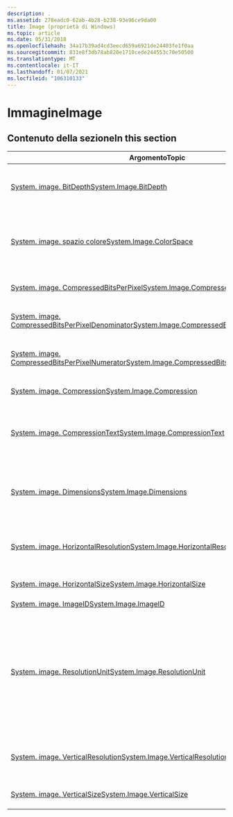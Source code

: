 ```yaml
---
description: .
ms.assetid: 278eadc0-62ab-4b28-b238-93e96ce9da00
title: Image (proprietà di Windows)
ms.topic: article
ms.date: 05/31/2018
ms.openlocfilehash: 34a17b39ad4cd3eecd659a6921de24403fe1f0aa
ms.sourcegitcommit: 831e8f3db78ab820e1710cede244553c70e50500
ms.translationtype: MT
ms.contentlocale: it-IT
ms.lasthandoff: 01/07/2021
ms.locfileid: "106310133"
---
```

# <a name="image"></a><span data-ttu-id="4f44d-103">Immagine</span><span class="sxs-lookup"><span data-stu-id="4f44d-103">Image</span></span>

## <a name="in-this-section"></a><span data-ttu-id="4f44d-104">Contenuto della sezione</span><span class="sxs-lookup"><span data-stu-id="4f44d-104">In this section</span></span>



| <span data-ttu-id="4f44d-105">Argomento</span><span class="sxs-lookup"><span data-stu-id="4f44d-105">Topic</span></span>                                                                                                                        | <span data-ttu-id="4f44d-106">Descrizione</span><span class="sxs-lookup"><span data-stu-id="4f44d-106">Description</span></span>                                                                                                                                                                                                                               |
|------------------------------------------------------------------------------------------------------------------------------|-------------------------------------------------------------------------------------------------------------------------------------------------------------------------------------------------------------------------------------------|
| [<span data-ttu-id="4f44d-107">System. image. BitDepth</span><span class="sxs-lookup"><span data-stu-id="4f44d-107">System.Image.BitDepth</span></span>](./props-system-image-bitdepth.md)<br/>                                                   | <span data-ttu-id="4f44d-108">Indica il numero di bit utilizzati in ogni pixel dell'immagine.</span><span class="sxs-lookup"><span data-stu-id="4f44d-108">Indicates how many bits are used in each pixel of the image.</span></span> <span data-ttu-id="4f44d-109">(In genere 8, 16, 24 o 32).</span><span class="sxs-lookup"><span data-stu-id="4f44d-109">(Usually 8, 16, 24, or 32).</span></span><br/>                                                                                                                                       |
| [<span data-ttu-id="4f44d-110">System. image. spazio colore</span><span class="sxs-lookup"><span data-stu-id="4f44d-110">System.Image.ColorSpace</span></span>](./props-system-image-colorspace.md)<br/>                                               | <span data-ttu-id="4f44d-111">Spazio dei colore incorporato nell'immagine.</span><span class="sxs-lookup"><span data-stu-id="4f44d-111">The colorspace embedded in the image.</span></span> <span data-ttu-id="4f44d-112">Ricavato dalle informazioni sul file di immagine scambiabile (EXIF).</span><span class="sxs-lookup"><span data-stu-id="4f44d-112">Taken from the Exchangeable Image File (EXIF) information.</span></span><br/>                                                                                                                               |
| [<span data-ttu-id="4f44d-113">System. image. CompressedBitsPerPixel</span><span class="sxs-lookup"><span data-stu-id="4f44d-113">System.Image.CompressedBitsPerPixel</span></span>](./props-system-image-compressedbitsperpixel.md)<br/>                       | <span data-ttu-id="4f44d-114">Indica il livello di compressione dell'immagine.</span><span class="sxs-lookup"><span data-stu-id="4f44d-114">Indicates the image compression level.</span></span> <br/>                                                                                                                                                                                        |
| [<span data-ttu-id="4f44d-115">System. image. CompressedBitsPerPixelDenominator</span><span class="sxs-lookup"><span data-stu-id="4f44d-115">System.Image.CompressedBitsPerPixelDenominator</span></span>](./props-system-image-compressedbitsperpixeldenominator.md)<br/> | <span data-ttu-id="4f44d-116">Denominatore dell' \_ immagine pkey \_ CompressedBitsPerPixel.</span><span class="sxs-lookup"><span data-stu-id="4f44d-116">The denominator of PKEY\_Image\_CompressedBitsPerPixel.</span></span><br/>                                                                                                                                                                        |
| [<span data-ttu-id="4f44d-117">System. image. CompressedBitsPerPixelNumerator</span><span class="sxs-lookup"><span data-stu-id="4f44d-117">System.Image.CompressedBitsPerPixelNumerator</span></span>](./props-system-image-compressedbitsperpixelnumerator.md)<br/>     | <span data-ttu-id="4f44d-118">Il numeratore dell' \_ immagine pkey \_ CompressedBitsPerPixel.</span><span class="sxs-lookup"><span data-stu-id="4f44d-118">The numerator of PKEY\_Image\_CompressedBitsPerPixel.</span></span><br/>                                                                                                                                                                          |
| [<span data-ttu-id="4f44d-119">System. image. Compression</span><span class="sxs-lookup"><span data-stu-id="4f44d-119">System.Image.Compression</span></span>](./props-system-image-compression.md)<br/>                                             | <span data-ttu-id="4f44d-120">Algoritmo utilizzato per comprimere l'immagine.</span><span class="sxs-lookup"><span data-stu-id="4f44d-120">The algorithm used to compress the image.</span></span><br/>                                                                                                                                                                                      |
| [<span data-ttu-id="4f44d-121">System. image. CompressionText</span><span class="sxs-lookup"><span data-stu-id="4f44d-121">System.Image.CompressionText</span></span>](./props-system-image-compressiontext.md)<br/>                                     | <span data-ttu-id="4f44d-122">Forma descrittiva di System. image. Compression.</span><span class="sxs-lookup"><span data-stu-id="4f44d-122">The user-friendly form of System.Image.Compression.</span></span> <span data-ttu-id="4f44d-123">Non concepito per essere analizzato a livello di codice.</span><span class="sxs-lookup"><span data-stu-id="4f44d-123">Not intended to be parsed programmatically.</span></span><br/>                                                                                                                                |
| [<span data-ttu-id="4f44d-124">System. image. Dimensions</span><span class="sxs-lookup"><span data-stu-id="4f44d-124">System.Image.Dimensions</span></span>](./props-system-image-dimensions.md)<br/>                                               | <span data-ttu-id="4f44d-125">Dimensioni dell'immagine in formato stringa come `horizontal pixels x vertical pixels` .</span><span class="sxs-lookup"><span data-stu-id="4f44d-125">The image dimensions in string format as `horizontal pixels x vertical pixels`.</span></span> <span data-ttu-id="4f44d-126">Ad esempio: `3080x2100`.</span><span class="sxs-lookup"><span data-stu-id="4f44d-126">For example, `3080x2100`.</span></span><br/>                                                                                                                      |
| [<span data-ttu-id="4f44d-127">System. image. HorizontalResolution</span><span class="sxs-lookup"><span data-stu-id="4f44d-127">System.Image.HorizontalResolution</span></span>](./props-system-image-horizontalresolution.md)<br/>                           | <span data-ttu-id="4f44d-128">Indica il numero di pixel per unità di risoluzione nella larghezza dell'immagine.</span><span class="sxs-lookup"><span data-stu-id="4f44d-128">Indicates the number of pixels per resolution unit in the image width.</span></span><br/>                                                                                                                                                         |
| [<span data-ttu-id="4f44d-129">System. image. HorizontalSize</span><span class="sxs-lookup"><span data-stu-id="4f44d-129">System.Image.HorizontalSize</span></span>](./props-system-image-horizontalsize.md)<br/>                                       | <span data-ttu-id="4f44d-130">Dimensioni orizzontali dell'immagine in pixel.</span><span class="sxs-lookup"><span data-stu-id="4f44d-130">The horizontal size of the image, in pixels.</span></span><br/>                                                                                                                                                                                   |
| [<span data-ttu-id="4f44d-131">System. image. ImageID</span><span class="sxs-lookup"><span data-stu-id="4f44d-131">System.Image.ImageID</span></span>](./props-system-image-imageid.md)<br/>                                                     |                                                                                                                                                                                                                                           |
| [<span data-ttu-id="4f44d-132">System. image. ResolutionUnit</span><span class="sxs-lookup"><span data-stu-id="4f44d-132">System.Image.ResolutionUnit</span></span>](./props-system-image-resolutionunit.md)<br/>                                       | <span data-ttu-id="4f44d-133">Indica le unità di risoluzione.</span><span class="sxs-lookup"><span data-stu-id="4f44d-133">Indicates the resolution units.</span></span> <span data-ttu-id="4f44d-134">Utilizzato per le immagini con proporzioni non quadrate, ma senza dimensioni assolute significative.</span><span class="sxs-lookup"><span data-stu-id="4f44d-134">Used for images with a non-square aspect ratio, but without meaningful absolute dimensions.</span></span> <span data-ttu-id="4f44d-135">1 = nessuna unità di misura assoluta.</span><span class="sxs-lookup"><span data-stu-id="4f44d-135">1 = No absolute unit of measurement.</span></span> <span data-ttu-id="4f44d-136">2 = pollici.</span><span class="sxs-lookup"><span data-stu-id="4f44d-136">2 = Inches.</span></span> <span data-ttu-id="4f44d-137">3 = centimetri.</span><span class="sxs-lookup"><span data-stu-id="4f44d-137">3 = Centimeters.</span></span> <span data-ttu-id="4f44d-138">Il valore predefinito è 2 (pollici).</span><span class="sxs-lookup"><span data-stu-id="4f44d-138">The default value is 2 (Inches).</span></span><br/> |
| [<span data-ttu-id="4f44d-139">System. image. VerticalResolution</span><span class="sxs-lookup"><span data-stu-id="4f44d-139">System.Image.VerticalResolution</span></span>](./props-system-image-verticalresolution.md)<br/>                               | <span data-ttu-id="4f44d-140">Indica il numero di pixel per unità di risoluzione nell'altezza dell'immagine.</span><span class="sxs-lookup"><span data-stu-id="4f44d-140">Indicates the number of pixels per resolution unit in the image height.</span></span><br/>                                                                                                                                                        |
| [<span data-ttu-id="4f44d-141">System. image. VerticalSize</span><span class="sxs-lookup"><span data-stu-id="4f44d-141">System.Image.VerticalSize</span></span>](./props-system-image-verticalsize.md)<br/>                                           | <span data-ttu-id="4f44d-142">Dimensioni verticali dell'immagine in pixel.</span><span class="sxs-lookup"><span data-stu-id="4f44d-142">The vertical size of the image, in pixels.</span></span><br/>                                                                                                                                                                                     |



 

 

 
